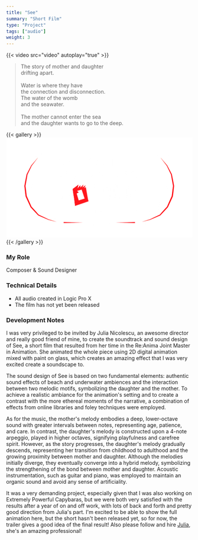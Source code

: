 ```yaml
---
title: "See"
summary: "Short Film"
type: "Project"
tags: ["audio"]
weight: 3
---
```

{{< video src="video" autoplay="true" >}}

> The story of mother and daughter<br>drifting apart.​<br><br>Water is where they have<br>the connection and disconnection.<br>The water of the womb<br>and the seawater.​​<br>​<br>The mother cannot enter the sea<br>and the daughter wants to go to the deep.

{{< gallery >}}
  <img src="l1.png" class="grid-w60" />
{{< /gallery >}}

### My Role

Composer & Sound Designer

### Technical Details

- All audio created in Logic Pro X
- The film has not yet been released

### Development Notes

I was very privileged to be invited by Julia Nicolescu, an awesome director and really good friend of mine, to create the soundtrack and sound design of See, a short film that resulted from her time in the Re:Anima Joint Master in Animation. She animated the whole piece using 2D digital animation mixed with paint on glass, which creates an amazing effect that I was very excited create a soundscape to.

The sound design of See is based on two fundamental elements: authentic sound effects of beach and underwater ambiences and the interaction between two melodic motifs, symbolizing the daughter and the mother. To achieve a realistic ambiance for the animation's setting and to create a contrast with the more ethereal moments of the narrative, a combination of effects from online libraries and foley techniques were employed. 

As for the music, the mother's melody embodies a deep, lower-octave sound with greater intervals between notes, representing age, patience, and care. In contrast, the daughter's melody is constructed upon a 4-note arpeggio, played in higher octaves, signifying playfulness and carefree spirit. However, as the story progresses, the daughter's melody gradually descends, representing her transition from childhood to adulthood and the growing proximity between mother and daughter. Although the melodies initially diverge, they eventually converge into a hybrid melody, symbolizing the strengthening of the bond between mother and daughter. Acoustic instrumentation, such as guitar and piano, was employed to maintain an organic sound and avoid any sense of artificiality.

It was a very demanding project, especially given that I was also working on Extremely Powerful Capybaras, but we were both very satisfied with the results after a year of on and off work, with lots of back and forth and pretty good direction from Julia's part. I'm excited to be able to show the full animation here, but the short hasn't been released yet, so for now, the trailer gives a good idea of the final result! Also please follow and hire [Julia](http://junicolescu.com), she's an amazing professional! 